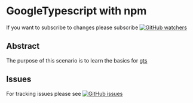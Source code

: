 # GoogleTypescript with npm

If you want to subscribe to changes please subscribe
[![GitHub watchers](https://img.shields.io/github/watchers/AndreasAugustin/katacoda-scenarios?label=Watch&style=social)](
    https://github.com/AndreasAugustin/katacoda-scenarios/watchers)

## Abstract

The purpose of this scenario is to learn the basics for
[gts](
    https://www.npmjs.com/package/gts)

## Issues

For tracking issues please see
[![GitHub issues](https://img.shields.io/github/issues/AndreasAugustin/katacoda-scenarios)](
    https://github.com/AndreasAugustin/katacoda-scenarios/issues)
